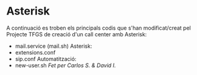 # Asterisk
A continuació es troben els principals codis que s'han modificat/creat pel Projecte TFGS de creació d'un call center amb Asterisk:
- mail.service (mail.sh)
Asterisk:
- extensions.conf
- sip.conf
Automatització:
- new-user.sh
*Fet per Carlos S. & David I.*


